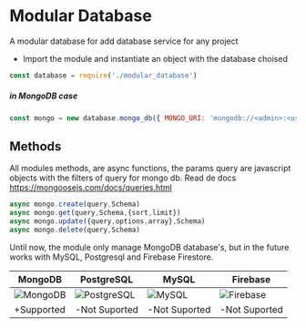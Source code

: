 # Modular Database
 A modular database for add database service for any project

- Import the module and instantiate an object with the database choised
``` js
const database = require('./modular_database')
``` 
##### in MongoDB case
``` js
const mongo = new database.mongo_db({ MONGO_URI: 'mongodb://<admin>:<user>@<host>:<port>/<database>' })
```

## Methods 
All modules methods, are async functions, the params query are javascript objects with the filters of query for mongo db. 
Read de docs
https://mongoosejs.com/docs/queries.html

``` js
async mongo.create(query,Schema)
async mongo.get(query,Schema,{sort,limit})
async mongo.update({query,options,array},Schema)
async mongo.delete(query,Schema)
``` 

Until now, the module only manage MongoDB database's, but in the future works with MySQL, Postgresql and Firebase Firestore.

| MongoDB | PostgreSQL | MySQL | Firebase |
| ------------- | ------------- | ------------- | ------------- |
| ![MongoDB](https://miro.medium.com/max/3512/1*Ce0gUe0LbnhL7ebnDGTp5w.png)  | ![PostgreSQL](https://ubunlog.com/wp-content/uploads/2018/07/postgresql.jpeg)  | ![MySQL](https://www.anerbarrena.com/wp-content/uploads/2016/05/mysql.jpg) | ![Firebase](https://miro.medium.com/max/3200/1*ipwpqQrHz0Lkd_5setXQCQ.png) |
| +Supported | -Not Suported | -Not Suported |-Not Suported |
